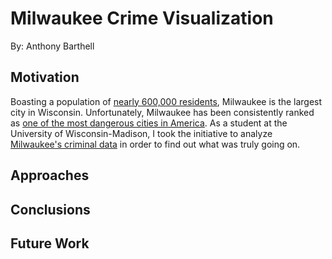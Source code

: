 # Milwaukee Crime Visualization 
By: Anthony Barthell

## Motivation
Boasting a population of [nearly 600,000 residents](http://www.city-data.com/city/Milwaukee-Wisconsin.html), Milwaukee is the largest city in Wisconsin. Unfortunately, Milwaukee has been consistently ranked as [one of the most dangerous cities in America](https://www.cbsnews.com/pictures/the-most-dangerous-cities-in-america/40/). As a student at the University of Wisconsin-Madison, I took the initiative to analyze [Milwaukee's criminal data](https://data.milwaukee.gov/dataset/wibr/resource/87843297-a6fa-46d4-ba5d-cb342fb2d3bb) in order to find out what was truly going on. 

## Approaches

## Conclusions

## Future Work
